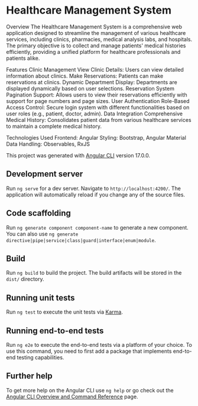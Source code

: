 # Healthcare Management System
Overview
The Healthcare Management System is a comprehensive web application designed to streamline the management of various healthcare services, including clinics, pharmacies, medical analysis labs, and hospitals. The primary objective is to collect and manage patients' medical histories efficiently, providing a unified platform for healthcare professionals and patients alike.

Features
Clinic Management
View Clinic Details: Users can view detailed information about clinics.
Make Reservations: Patients can make reservations at clinics.
Dynamic Department Display: Departments are displayed dynamically based on user selections.
Reservation System
Pagination Support: Allows users to view their reservations efficiently with support for page numbers and page sizes.
User Authentication
Role-Based Access Control: Secure login system with different functionalities based on user roles (e.g., patient, doctor, admin).
Data Integration
Comprehensive Medical History: Consolidates patient data from various healthcare services to maintain a complete medical history.

Technologies Used
Frontend: Angular
Styling: Bootstrap, Angular Material
Data Handling: Observables, RxJS

This project was generated with [Angular CLI](https://github.com/angular/angular-cli) version 17.0.0.

## Development server

Run `ng serve` for a dev server. Navigate to `http://localhost:4200/`. The application will automatically reload if you change any of the source files.

## Code scaffolding

Run `ng generate component component-name` to generate a new component. You can also use `ng generate directive|pipe|service|class|guard|interface|enum|module`.

## Build

Run `ng build` to build the project. The build artifacts will be stored in the `dist/` directory.

## Running unit tests

Run `ng test` to execute the unit tests via [Karma](https://karma-runner.github.io).

## Running end-to-end tests

Run `ng e2e` to execute the end-to-end tests via a platform of your choice. To use this command, you need to first add a package that implements end-to-end testing capabilities.

## Further help

To get more help on the Angular CLI use `ng help` or go check out the [Angular CLI Overview and Command Reference](https://angular.io/cli) page.
